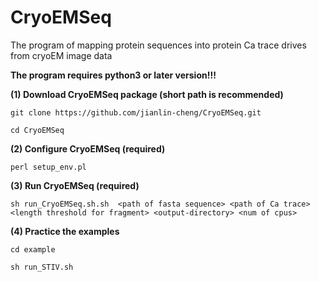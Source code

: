 # CryoEMSeq
The program of mapping protein sequences into protein Ca trace drives from cryoEM image data

**The program requires python3 or later version!!!**

**(1) Download CryoEMSeq package (short path is recommended)**

```
git clone https://github.com/jianlin-cheng/CryoEMSeq.git

cd CryoEMSeq
```


**(2) Configure CryoEMSeq (required)**

```
perl setup_env.pl

```

**(3) Run CryoEMSeq (required)**

```
sh run_CryoEMSeq.sh.sh  <path of fasta sequence> <path of Ca trace> <length threshold for fragment> <output-directory> <num of cpus>

```

**(4) Practice the examples** 

```
cd example

sh run_STIV.sh

```
